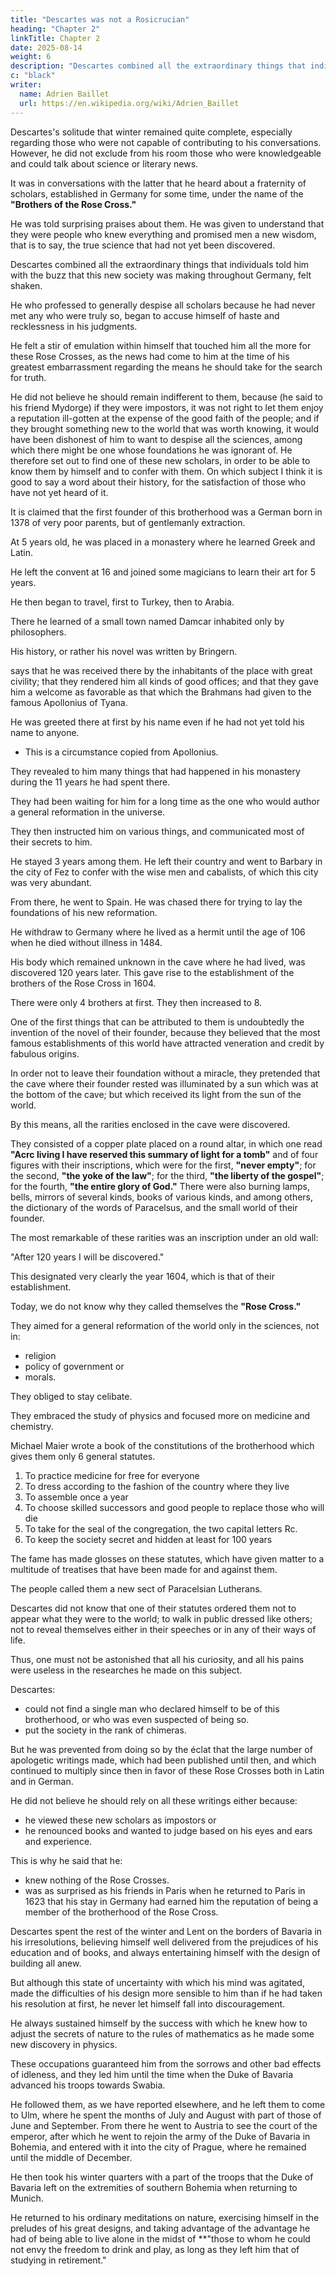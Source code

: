 ```yaml
---
title: "Descartes was not a Rosicrucian"
heading: "Chapter 2"
linkTitle: Chapter 2
date: 2025-08-14
weight: 6
description: "Descartes combined all the extraordinary things that individuals told him with the buzz that this new society was making throughout Germany, felt shaken"
c: "black"
writer:
  name: Adrien Baillet
  url: https://en.wikipedia.org/wiki/Adrien_Baillet
---
```



Descartes's solitude that winter remained quite complete, especially regarding those who were not capable of contributing to his conversations. However, he did not exclude from his room those who were knowledgeable and could talk about science or literary news. 

It was in conversations with the latter that he heard about a fraternity of scholars, established in Germany for some time, under the name of the **"Brothers of the Rose Cross."** 

He was told surprising praises about them. He was given to understand that they were people who knew everything and promised men a new wisdom, that is to say, the true science that had not yet been discovered. 

Descartes combined all the extraordinary things that individuals told him with the buzz that this new society was making throughout Germany, felt shaken. 

He who professed to generally despise all scholars because he had never met any who were truly so, began to accuse himself of haste and recklessness in his judgments. 

He felt a stir of emulation within himself that touched him all the more for these Rose Crosses, as the news had come to him at the time of his greatest embarrassment regarding the means he should take for the search for truth. 

He did not believe he should remain indifferent to them, because (he said to his friend Mydorge) if they were impostors, it was not right to let them enjoy a reputation ill-gotten at the expense of the good faith of the people; and if they brought something new to the world that was worth knowing, it would have been dishonest of him to want to despise all the sciences, among which there might be one whose foundations he was ignorant of. He therefore set out to find one of these new scholars, in order to be able to know them by himself and to confer with them. On which subject I think it is good to say a word about their history, for the satisfaction of those who have not yet heard of it.

It is claimed that the first founder of this brotherhood was a German born in 1378 of very poor parents, but of gentlemanly extraction.

At 5 years old, he was placed in a monastery where he learned Greek and Latin.

He left the convent at 16 and joined some magicians to learn their art for 5 years.

He then began to travel, first to Turkey, then to Arabia. 

There he learned of a small town named Damcar inhabited only by philosophers.

 <!-- living in a slightly extraordinary way, but otherwise very versed in the knowledge of nature.  -->

His history, or rather his novel was written by Bringern.

 says that he was received there by the inhabitants of the place with great civility; that they rendered him all kinds of good offices; and that they gave him a welcome as favorable as that which the Brahmans had given to the famous Apollonius of Tyana. 

He was greeted there at first by his name even if he had not yet told his name to anyone.
- This is a circumstance copied from Apollonius.

They revealed to him many things that had happened in his monastery during the 11 years he had spent there. 

They had been waiting for him for a long time as the one who would author a general reformation in the universe.

They then instructed him on various things, and communicated most of their secrets to him. 

He stayed 3 years among them. He left their country and went to Barbary in the city of Fez to confer with the wise men and cabalists, of which this city was very abundant.

From there, he went to Spain. He was chased there for trying to lay the foundations of his new reformation.

He withdraw to Germany where he lived as a hermit until the age of 106 when he died without illness in 1484.

His body which remained unknown in the cave where he had lived, was discovered 120 years later. This gave rise to the establishment of the brothers of the Rose Cross in 1604.

There were only 4 brothers at first. They then increased to 8.

One of the first things that can be attributed to them is undoubtedly the invention of the novel of their founder, because they believed that the most famous establishments of this world have attracted veneration and credit by fabulous origins. 

In order not to leave their foundation without a miracle, they pretended that the cave where their founder rested was illuminated by a sun which was at the bottom of the cave; but which received its light from the sun of the world.

By this means, all the rarities enclosed in the cave were discovered. 

They consisted of a copper plate placed on a round altar, in which one read **"Acrc living I have reserved this summary of light for a tomb"** and of four figures with their inscriptions, which were for the first, **"never empty"**; for the second, **"the yoke of the law"**; for the third, **"the liberty of the gospel"**; for the fourth, **"the entire glory of God."** There were also burning lamps, bells, mirrors of several kinds, books of various kinds, and among others, the dictionary of the words of Paracelsus, and the small world of their founder. 

The most remarkable of these rarities was an inscription under an old wall: 

"After 120 years I will be discovered."

This designated very clearly the year 1604, which is that of their establishment.

Today, we do not know why they called themselves the **"Rose Cross."** 

<!-- But without dwelling on the ingenious conjectures of mysterious spirits on this point, one can stick to the opinion of those who estimate that it came to them from their founder, although these brothers had wanted to persuade the public that their master had no name. -->

They aimed for a general reformation of the world only in the sciences, not in:
- religion
- policy of government or
- morals.

They obliged to stay celibate.

They embraced the study of physics and focused more on medicine and chemistry. 

Michael Maier wrote a book of the constitutions of the brotherhood which gives them only 6 general statutes.

1. To practice medicine for free for everyone
2. To dress according to the fashion of the country where they live
3. To assemble once a year
4. To choose skilled successors and good people to replace those who will die
5. To take for the seal of the congregation, the two capital letters Rc. 
6. To keep the society secret and hidden at least for 100 years

The fame has made glosses on these statutes, which have given matter to a multitude of treatises that have been made for and against them.

<!-- Those who have undertaken to decry them as extravagants, visionaries, and impious, have attributed very strange maxims to them: and they have made them pass for -->

The people called them a new sect of Paracelsian Lutherans.

Descartes did not know that one of their statutes ordered them not to appear what they were to the world; to walk in public dressed like others; not to reveal themselves either in their speeches or in any of their ways of life. 

Thus, one must not be astonished that all his curiosity, and all his pains were useless in the researches he made on this subject.


Descartes:
- could not find a single man who declared himself to be of this brotherhood, or who was even suspected of being so. 
- put the society in the rank of chimeras.

But he was prevented from doing so by the éclat that the large number of apologetic writings made, which had been published until then, and which continued to multiply since then in favor of these Rose Crosses both in Latin and in German. 

He did not believe he should rely on all these writings either because:
- he viewed these new scholars as impostors or
- he renounced books and wanted to judge based on his eyes and ears and experience. 

This is why he said that he:
- knew nothing of the Rose Crosses.
- was as surprised as his friends in Paris when he returned to Paris in 1623 that his stay in Germany had earned him the reputation of being a member of the brotherhood of the Rose Cross.

<!-- Seeing himself thus fallen from the hope he had had of finding someone who was in a state to relieve him in the search for truth, he fell back into his first embarrassments.  -->

Descartes spent the rest of the winter and Lent on the borders of Bavaria in his irresolutions, believing himself well delivered from the prejudices of his education and of books, and always entertaining himself with the design of building all anew. 

But although this state of uncertainty with which his mind was agitated, made the difficulties of his design more sensible to him than if he had taken his resolution at first, he never let himself fall into discouragement. 

He always sustained himself by the success with which he knew how to adjust the secrets of nature to the rules of mathematics as he made some new discovery in physics.

These occupations guaranteed him from the sorrows and other bad effects of idleness, and they led him until the time when the Duke of Bavaria advanced his troops towards Swabia. 

He followed them, as we have reported elsewhere, and he left them to come to Ulm, where he spent the months of July and August with part of those of June and September. From there he went to Austria to see the court of the emperor, after which he went to rejoin the army of the Duke of Bavaria in Bohemia, and entered with it into the city of Prague, where he remained until the middle of December.

He then took his winter quarters with a part of the troops that the Duke of Bavaria left on the extremities of southern Bohemia when returning to Munich. 

He returned to his ordinary meditations on nature, exercising himself in the preludes of his great designs, and taking advantage of the advantage he had of being able to live alone in the midst of **"those to whom he could not envy the freedom to drink and play, as long as they left him that of studying in retirement."